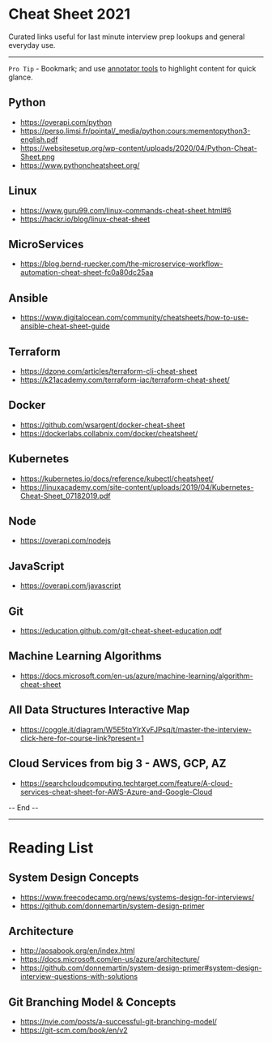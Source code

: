 # Cheat Sheet 2021
Curated links useful for last minute interview prep lookups and general everyday use.

---
`Pro Tip` - Bookmark; and use [annotator tools](https://chrome.google.com/webstore/detail/weava-highlighter-pdf-web/cbnaodkpfinfiipjblikofhlhlcickei?hl=en) to highlight content for quick glance.

## Python
- https://overapi.com/python
- https://perso.limsi.fr/pointal/_media/python:cours:mementopython3-english.pdf
- https://websitesetup.org/wp-content/uploads/2020/04/Python-Cheat-Sheet.png
- https://www.pythoncheatsheet.org/

## Linux
- https://www.guru99.com/linux-commands-cheat-sheet.html#6
- https://hackr.io/blog/linux-cheat-sheet

## MicroServices
- https://blog.bernd-ruecker.com/the-microservice-workflow-automation-cheat-sheet-fc0a80dc25aa

## Ansible
- https://www.digitalocean.com/community/cheatsheets/how-to-use-ansible-cheat-sheet-guide

## Terraform
- https://dzone.com/articles/terraform-cli-cheat-sheet
- https://k21academy.com/terraform-iac/terraform-cheat-sheet/

## Docker
- https://github.com/wsargent/docker-cheat-sheet
- https://dockerlabs.collabnix.com/docker/cheatsheet/

## Kubernetes
- https://kubernetes.io/docs/reference/kubectl/cheatsheet/
- https://linuxacademy.com/site-content/uploads/2019/04/Kubernetes-Cheat-Sheet_07182019.pdf

## Node
- https://overapi.com/nodejs

## JavaScript
- https://overapi.com/javascript

## Git
- https://education.github.com/git-cheat-sheet-education.pdf

## Machine Learning Algorithms
- https://docs.microsoft.com/en-us/azure/machine-learning/algorithm-cheat-sheet

## All Data Structures Interactive Map
- https://coggle.it/diagram/W5E5tqYlrXvFJPsq/t/master-the-interview-click-here-for-course-link?present=1

## Cloud Services from big 3 - AWS, GCP, AZ
- https://searchcloudcomputing.techtarget.com/feature/A-cloud-services-cheat-sheet-for-AWS-Azure-and-Google-Cloud

-- End --

---
# Reading List

## System Design Concepts
- https://www.freecodecamp.org/news/systems-design-for-interviews/
- https://github.com/donnemartin/system-design-primer

## Architecture
- http://aosabook.org/en/index.html
- https://docs.microsoft.com/en-us/azure/architecture/
- https://github.com/donnemartin/system-design-primer#system-design-interview-questions-with-solutions

## Git Branching Model & Concepts
- https://nvie.com/posts/a-successful-git-branching-model/
- https://git-scm.com/book/en/v2
